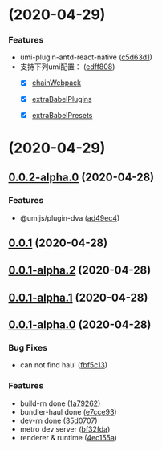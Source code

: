 # [](https://github.com/xuyuanxiang/umi-react-native/compare/v0.0.2-alpha.0...v) (2020-04-29)


### Features

* umi-plugin-antd-react-native ([c5d63d1](https://github.com/xuyuanxiang/umi-react-native/commit/c5d63d1d87150bbdd4342feba28d147416fb5e9c))
* 支持下列umi配置： ([edff808](https://github.com/xuyuanxiang/umi-react-native/commit/edff80802731bd93df79ce184cd827732fae32f5))
  - [x] [chainWebpack](https://umijs.org/config#chainwebpack)
  - [x] [extraBabelPlugins](https://umijs.org/config#extrababelplugins)
  - [x] [extraBabelPresets](https://umijs.org/config#extrababelpresets)


# [](https://github.com/xuyuanxiang/umi-react-native/compare/v0.0.2-alpha.0...v) (2020-04-29)



## [0.0.2-alpha.0](https://github.com/xuyuanxiang/umi-react-native/compare/v0.0.1...v0.0.2-alpha.0) (2020-04-28)


### Features

* @umijs/plugin-dva ([ad49ec4](https://github.com/xuyuanxiang/umi-react-native/commit/ad49ec482a1135b3c6bb6a71ee4a3e67de48bb53))



## [0.0.1](https://github.com/xuyuanxiang/umi-react-native/compare/v0.0.1-alpha.2...v0.0.1) (2020-04-28)



## [0.0.1-alpha.2](https://github.com/xuyuanxiang/umi-react-native/compare/v0.0.1-alpha.1...v0.0.1-alpha.2) (2020-04-28)



## [0.0.1-alpha.1](https://github.com/xuyuanxiang/umi-react-native/compare/v0.0.1-alpha.0...v0.0.1-alpha.1) (2020-04-28)



## [0.0.1-alpha.0](https://github.com/xuyuanxiang/umi-react-native/compare/4ec155a82e0a5391d101ad40c28bbb4cfa78b290...v0.0.1-alpha.0) (2020-04-28)


### Bug Fixes

* can not find haul ([fbf5c13](https://github.com/xuyuanxiang/umi-react-native/commit/fbf5c137507f78243a6838462c834247227c4815))


### Features

* build-rn done ([1a79262](https://github.com/xuyuanxiang/umi-react-native/commit/1a792621c1086ece86c5523cbd9b12581e9695bc))
* bundler-haul done ([e7cce93](https://github.com/xuyuanxiang/umi-react-native/commit/e7cce93e9a85701a55a2200e605091515b55205e))
* dev-rn done ([35d0707](https://github.com/xuyuanxiang/umi-react-native/commit/35d07076bbe5d2675d2a1c2be0f4515332eff282))
* metro dev server ([bf32fda](https://github.com/xuyuanxiang/umi-react-native/commit/bf32fda2e2c58ce73171ce6df0ec8018f9b0d897))
* renderer & runtime ([4ec155a](https://github.com/xuyuanxiang/umi-react-native/commit/4ec155a82e0a5391d101ad40c28bbb4cfa78b290))




